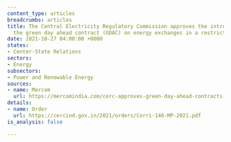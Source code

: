 ```yaml
---
content_type: articles
breadcrumbs: articles
title: The Central Electricity Regulatory Commission approves the introduction of
  the green day ahead contract (GDAC) on energy exchanges in a restricted manner
date: 2021-10-27 04:00:00 +0000
states:
- Center-State Relations
sectors:
- Energy
subsectors:
- Power and Renewable Energy
sources:
- name: Mercom
  url: https://mercomindia.com/cerc-approves-green-day-ahead-contracts-on-energy-exchanges/
details:
- name: Order
  url: https://cercind.gov.in/2021/orders/Corri-146-MP-2021.pdf
is_analysis: false

---
```

